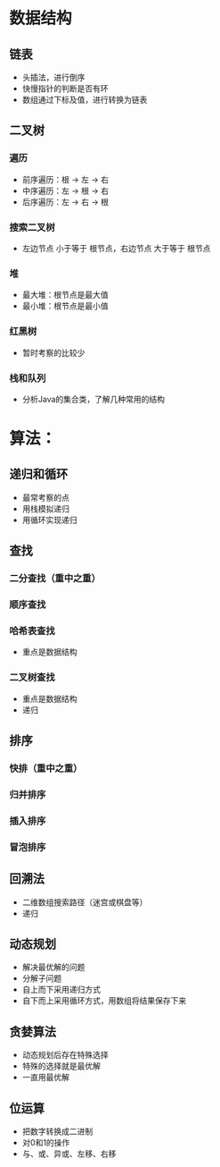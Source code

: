 # 数据结构

## 链表

- 头插法，进行倒序
- 快慢指针的判断是否有环
- 数组通过下标及值，进行转换为链表

## 二叉树

### 遍历
- 前序遍历：根 -> 左 -> 右
- 中序遍历：左 -> 根 -> 右
- 后序遍历：左 -> 右 -> 根

### 搜索二叉树

- 左边节点 小于等于 根节点，右边节点 大于等于 根节点

### 堆

- 最大堆：根节点是最大值
- 最小堆：根节点是最小值

### 红黑树

- 暂时考察的比较少

### 栈和队列

- 分析Java的集合类，了解几种常用的结构



# 算法：

## 递归和循环

- 最常考察的点
- 用栈模拟递归
- 用循环实现递归

## 查找

### 二分查找（重中之重）

### 顺序查找

### 哈希表查找

- 重点是数据结构

### 二叉树查找

- 重点是数据结构
- 递归

## 排序

### 快排（重中之重）

### 归并排序

### 插入排序

### 冒泡排序

## 回溯法

- 二维数组搜索路径（迷宫或棋盘等）
- 递归

## 动态规划

- 解决最优解的问题
- 分解子问题
- 自上而下采用递归方式
- 自下而上采用循环方式，用数组将结果保存下来

## 贪婪算法

- 动态规划后存在特殊选择
- 特殊的选择就是最优解
- 一直用最优解

## 位运算

- 把数字转换成二进制
- 对0和1的操作
- 与、或、异或、左移、右移